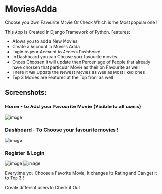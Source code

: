 # MoviesAdda
Choose you Own Favourite Movie Or Check Which is the Most popular one !

This App is Created in Django Framework of Python.
Features:
- Allows you to add a New Movies
- Create a Account to Movies Adda
- Login to your Account to Access Dashboard
- In Dashboard you can Choose your favourite movies
- Onces Choosen It will update then Percentage of People that already have chossen that particular Movie as their on Favourite as well
- There it will Update the Newest Movies as Well as Most liked ones
- Top 3 Movies are Featured at the Top front as well

## Screenshots:

### Home - to Add your Favourite Movie (Visible to all users)
![image](https://user-images.githubusercontent.com/72795959/185788395-da791fdd-424e-4d23-bbb0-5dff31a6177a.png)

### Dashboard - To Choose your favourite movies !
![image](https://user-images.githubusercontent.com/72795959/185788424-13ebe0e7-2608-4c9b-9133-0c33fecfaad2.png)

### Register & Login
![image](https://user-images.githubusercontent.com/72795959/185788492-20573976-8564-48eb-bbf6-f6b26fc76663.png)
![image](https://user-images.githubusercontent.com/72795959/185788506-8085cc98-155b-450e-9cdf-597dbc45eebc.png)


Everytime you Choose a Favorite Movie, It changes Its Rating and Can get it to Top 3 !

Create different users to Check it Out
